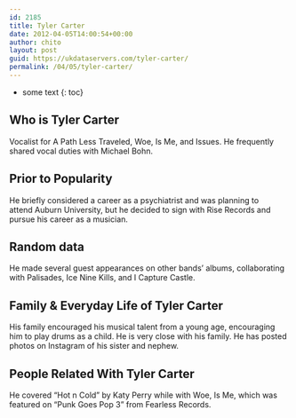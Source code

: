 ```yaml
---
id: 2185
title: Tyler Carter
date: 2012-04-05T14:00:54+00:00
author: chito
layout: post
guid: https://ukdataservers.com/tyler-carter/
permalink: /04/05/tyler-carter/
---
```


* some text
{: toc}
          
          
## Who is  Tyler Carter
                  
                  
                  
Vocalist for A Path Less Traveled, Woe, Is Me, and Issues. He frequently shared vocal duties with Michael Bohn.
                  
                
                
                
## Prior to Popularity 
                  
                  
                  
He briefly considered a career as a psychiatrist and was planning to attend Auburn University, but he decided to sign with Rise Records and pursue his career as a musician.
                  
                
                
                
## Random data 
                  
                  
                  
He made several guest appearances on other bands&#8217; albums, collaborating with Palisades, Ice Nine Kills, and I Capture Castle.
                  
                
                
                
## Family & Everyday Life of Tyler Carter
                  
                  
                  
His family encouraged his musical talent from a young age, encouraging him to play drums as a child. He is very close with his family. He has posted photos on Instagram of his sister and nephew.
                  
                
                
                
## People Related With  Tyler Carter
                  
                  
                  
He covered &#8220;Hot n Cold&#8221; by Katy Perry while with Woe, Is Me, which was featured on &#8220;Punk Goes Pop 3&#8221; from Fearless Records.
                  
                
              
            
          
          
          
    
    
  

